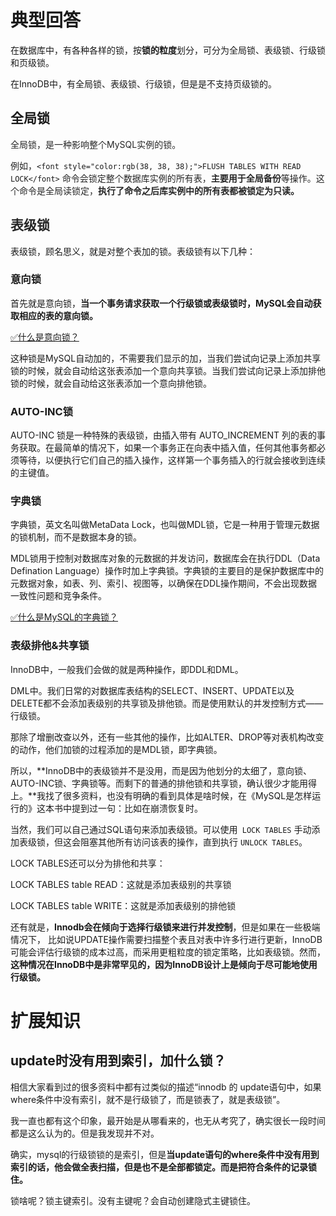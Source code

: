 # 典型回答


在数据库中，有各种各样的锁，按**锁的粒度**划分，可分为全局锁、表级锁、行级锁和页级锁。



在InnoDB中，有全局锁、表级锁、行级锁，但是是不支持页级锁的。



## 全局锁


<font style="color:rgb(38, 38, 38);">全局锁，是一种影响整个MySQL实例的锁。</font>

<font style="color:rgb(38, 38, 38);"></font>

<font style="color:rgb(38, 38, 38);">例如，</font>`<font style="color:rgb(38, 38, 38);">FLUSH TABLES WITH READ LOCK</font>`<font style="color:rgb(38, 38, 38);"> 命令会锁定整个数据库实例的所有表，</font>**<font style="color:rgb(38, 38, 38);">主要用于全局备份</font>**<font style="color:rgb(38, 38, 38);">等操作。这个命令是全局读锁定，</font>**<font style="color:rgb(38, 38, 38);">执行了命令之后库实例中的所有表都被锁定为只读。</font>**

**<font style="color:rgb(38, 38, 38);"></font>**

**<font style="color:rgb(38, 38, 38);"></font>**

## <font style="color:rgb(38, 38, 38);">表级锁</font>


表级锁，顾名思义，就是对整个表加的锁。表级锁有以下几种：





### 意向锁
首先就是意向锁，**当一个事务请求获取一个行级锁或表级锁时，MySQL会自动获取相应的表的意向锁。**



[✅什么是意向锁？](https://www.yuque.com/hollis666/qyhor6/zf7nalngrigml547)



这种锁是MySQL自动加的，不需要我们显示的加，当我们尝试向记录上添加共享锁的时候，就会自动给这张表添加一个意向共享锁。当我们尝试向记录上添加排他锁的时候，就会自动给这张表添加一个意向排他锁。



### AUTO-INC锁


AUTO-INC 锁是一种特殊的表级锁，由插入带有 AUTO_INCREMENT 列的表的事务获取。在最简单的情况下，如果一个事务正在向表中插入值，任何其他事务都必须等待，以便执行它们自己的插入操作，这样第一个事务插入的行就会接收到连续的主键值。



### 字典锁


字典锁，英文名叫做MetaData Lock，也叫做MDL锁，它是一种用于管理元数据的锁机制，而不是数据本身的锁。



MDL锁用于控制对数据库对象的元数据的并发访问，数据库会在执行DDL（Data Defination Language）操作时加上字典锁。字典锁的主要目的是保护数据库中的元数据对象，如表、列、索引、视图等，以确保在DDL操作期间，不会出现数据一致性问题和竞争条件。



[✅什么是MySQL的字典锁？](https://www.yuque.com/hollis666/qyhor6/ru6eaoolefdo0lor)



### 表级排他&共享锁


InnoDB中，一般我们会做的就是两种操作，即DDL和DML。



DML中。我们日常的对数据库表结构的SELECT、INSERT、UPDATE以及DELETE都不会添加表级别的共享锁及排他锁。而是使用默认的并发控制方式——行级锁。



那除了增删改查以外，还有一些其他的操作，比如ALTER、DROP等对表机构改变的动作，他们加锁的过程添加的是MDL锁，即字典锁。



所以，**InnoDB中的表级锁并不是没用，而是因为他划分的太细了，意向锁、AUTO-INC锁、字典锁等。而剩下的普通的排他锁和共享锁，确认很少才能用得上。**我找了很多资料，也没有明确的看到具体是啥时候，在《MySQL是怎样运行的》这本书中提到过一句：比如在崩溃恢复时。



当然，我们可以自己通过SQL语句来添加表级锁。可以使用` LOCK TABLES` 手动添加表级锁，但这会阻塞其他所有访问该表的操作，直到执行 `UNLOCK TABLES`。



LOCK TABLES还可以分为排他和共享：



LOCK TABLES table READ：这就是添加表级别的共享锁

LOCK TABLES table WRITE：这就是添加表级别的排他锁



还有就是，**Innodb会在倾向于选择行级锁来进行并发控制**，但是如果在一些极端情况下， 比如说UPDATE操作需要扫描整个表且对表中许多行进行更新，InnoDB可能会评估行级锁的成本过高，而采用更粗粒度的锁定策略，比如表级锁。然而，**这种情况在InnoDB中是非常罕见的，因为InnoDB设计上是倾向于尽可能地使用行级锁。**

# 扩展知识


## update时没有用到索引，加什么锁？


相信大家看到过的很多资料中都有过类似的描述“innodb 的 update语句中，如果where条件中没有索引，就不是行级锁了，而是锁表了，就是表级锁”。



我一直也都有这个印象，最开始是从哪看来的，也无从考究了，确实很长一段时间都是这么认为的。但是我发现并不对。



确实，mysql的行级锁锁的是索引，但是**当update语句的where条件中没有用到索引的话，他会做全表扫描，但是也不是全部都锁定。而是把符合条件的记录锁住。**



锁啥呢？锁主键索引。没有主键呢？会自动创建隐式主键锁住。













